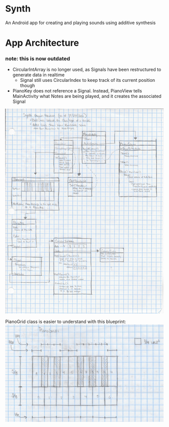 # Synth
An Android app for creating and playing sounds using additive synthesis

# App Architecture
### note: this is now outdated
 - CircularIntArray is no longer used, as Signals have been restructured to generate data in realtime
    - Signal still uses CircularIndex to keep track of its current position though
 - PianoKey does not reference a Signal. Instead, PianoView tells MainActivity what Notes are being played, and it creates the associated Signal
 
![alt text](https://github.com/mktwohy/Synth/blob/master/Images/UmlDiagram.jpg)

PianoGrid class is easier to understand with this blueprint:
![alt text](https://github.com/mktwohy/Synth/blob/master/Images/PianoGridBlueprint.jpg)
